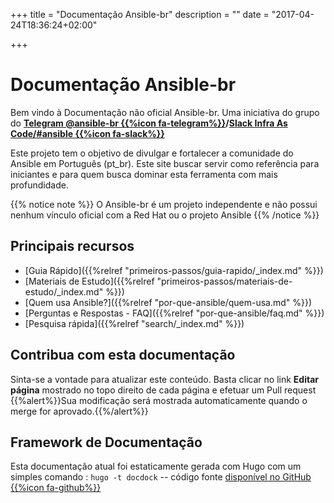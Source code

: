 +++
title = "Documentação Ansible-br"
description = ""
date = "2017-04-24T18:36:24+02:00"

+++

# Documentação Ansible-br
Bem vindo à Documentação não oficial Ansible-br. Uma iniciativa do grupo do **[Telegram @ansible-br {{%icon fa-telegram%}}](https://t.me/ansiblebr)/[Slack Infra As Code/#ansible {{%icon fa-slack%}}](https://infraascode.slack.com)**

Este projeto tem o objetivo de divulgar e fortalecer a comunidade do Ansible em Português (pt_br). Este site buscar servir como referência para iniciantes e para quem busca dominar esta ferramenta com mais profundidade.

{{% notice note %}}
O Ansible-br é um projeto independente e não possui nenhum vínculo oficial com a Red Hat ou o projeto Ansible
{{% /notice %}}


## Principais recursos
* [Guia Rápido]({{%relref "primeiros-passos/guia-rapido/_index.md" %}})
* [Materiais de Estudo]({{%relref "primeiros-passos/materiais-de-estudo/_index.md" %}})
* [Quem usa Ansible?]({{%relref "por-que-ansible/quem-usa.md" %}})
* [Perguntas e Respostas - FAQ]({{%relref "por-que-ansible/faq.md" %}})
* [Pesquisa rápida]({{%relref "search/_index.md" %}})

## Contribua com esta documentação
Sinta-se a vontade para atualizar este conteúdo. Basta clicar no link **Editar página** mostrado no topo direito de cada página e efetuar um Pull request
{{%alert%}}Sua modificação será mostrada automaticamente quando o merge for aprovado.{{%/alert%}}


## Framework de Documentação
Esta documentação atual foi estaticamente gerada com Hugo com um simples comando : `hugo -t docdock` -- código fonte [disponível no GitHub {{%icon fa-github%}}](https://github.com/vjeantet/hugo-theme-docDock)
